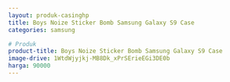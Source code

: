 ```yaml
---
layout: produk-casinghp
title: Boys Noize Sticker Bomb Samsung Galaxy S9 Case
categories: samsung

# Produk
product-title: Boys Noize Sticker Bomb Samsung Galaxy S9 Case
image-drive: 1WtdWjyjkj-MB8Dk_xPrSErieEGi3DE0b
harga: 90000
---
```

